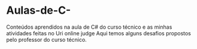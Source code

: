 # Aulas-de-C-
Conteúdos aprendidos na aula de C# do curso técnico e as minhas atividades feitas no Uri online judge
Aqui temos alguns desafios propostos pelo professor do curso técnico.
